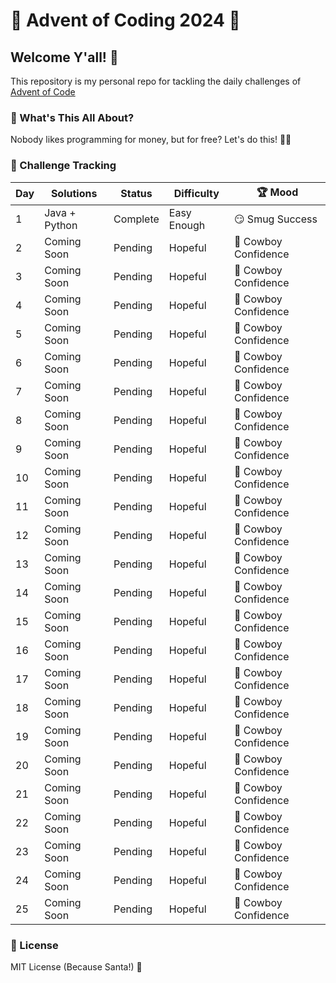 # 🎄 Advent of Coding 2024 🧊

## Welcome Y'all! 🎁

This repository is my personal repo for tackling the daily challenges of [Advent of Code](https://adventofcode.com/2024)

### 🌟 What's This All About?

Nobody likes programming for money, but for free? Let's do this! 💸🚀

### 🧩 Challenge Tracking
| Day | Solutions     | Status        | Difficulty  | 🏆 Mood              
|-----|---------------|---------------|-------------|-----------------------
| 1   | Java + Python | Complete      | Easy Enough | 😏 Smug Success      
| 2   | Coming Soon   | Pending       | Hopeful     | 🤠 Cowboy Confidence 
| 3   | Coming Soon   | Pending       | Hopeful     | 🤠 Cowboy Confidence 
| 4   | Coming Soon   | Pending       | Hopeful     | 🤠 Cowboy Confidence 
| 5   | Coming Soon   | Pending       | Hopeful     | 🤠 Cowboy Confidence 
| 6   | Coming Soon   | Pending       | Hopeful     | 🤠 Cowboy Confidence 
| 7   | Coming Soon   | Pending       | Hopeful     | 🤠 Cowboy Confidence 
| 8   | Coming Soon   | Pending       | Hopeful     | 🤠 Cowboy Confidence 
| 9   | Coming Soon   | Pending       | Hopeful     | 🤠 Cowboy Confidence 
| 10  | Coming Soon   | Pending       | Hopeful     | 🤠 Cowboy Confidence 
| 11  | Coming Soon   | Pending       | Hopeful     | 🤠 Cowboy Confidence 
| 12  | Coming Soon   | Pending       | Hopeful     | 🤠 Cowboy Confidence 
| 13  | Coming Soon   | Pending       | Hopeful     | 🤠 Cowboy Confidence 
| 14  | Coming Soon   | Pending       | Hopeful     | 🤠 Cowboy Confidence 
| 15  | Coming Soon   | Pending       | Hopeful     | 🤠 Cowboy Confidence 
| 16  | Coming Soon   | Pending       | Hopeful     | 🤠 Cowboy Confidence 
| 17  | Coming Soon   | Pending       | Hopeful     | 🤠 Cowboy Confidence 
| 18  | Coming Soon   | Pending       | Hopeful     | 🤠 Cowboy Confidence 
| 19  | Coming Soon   | Pending       | Hopeful     | 🤠 Cowboy Confidence 
| 20  | Coming Soon   | Pending       | Hopeful     | 🤠 Cowboy Confidence 
| 21  | Coming Soon   | Pending       | Hopeful     | 🤠 Cowboy Confidence 
| 22  | Coming Soon   | Pending       | Hopeful     | 🤠 Cowboy Confidence 
| 23  | Coming Soon   | Pending       | Hopeful     | 🤠 Cowboy Confidence 
| 24  | Coming Soon   | Pending       | Hopeful     | 🤠 Cowboy Confidence 
| 25  | Coming Soon   | Pending       | Hopeful     | 🤠 Cowboy Confidence 

### 📜 License

MIT License (Because Santa!) 🎅
